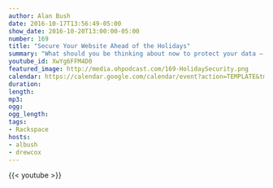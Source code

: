 ```yaml
---
author: Alan Bush
date: 2016-10-17T13:56:49-05:00
show_date: 2016-10-20T13:00:00-05:00
number: 169
title: "Secure Your Website Ahead of the Holidays"
summary: "What should you be thinking about now to protect your data — and your customers — from hackers this holiday season? Our Rackspace Managed Security and Ecommerce Experts join our weekly podcast to discuss what you can do to secure  your website ahead of holiday ecommerce traffic."
youtube_id: XwYg6FFM4D0
featured_image: http://media.ohpodcast.com/169-HolidaySecurity.png
calendar: https://calendar.google.com/calendar/event?action=TEMPLATE&tmeid=dHBhZHZ1YnNva3BwZzlraDY3YmJxZTY2NWsgZmxwOXFtZW9mYWYwNTM4anU1Y21sb3Vic29AZw&tmsrc=flp9qmeofaf0538ju5cmloubso%40group.calendar.google.com
duration:
length:
mp3:
ogg:
ogg_length:
tags:
- Rackspace
hosts:
- albush
- drewcox
---
```


<!--more-->

{{< youtube >}}
